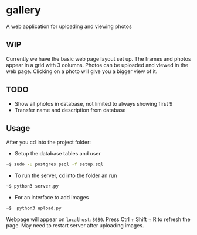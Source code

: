 # gallery
A web application for uploading and viewing photos

## WIP
Currently we have the basic web page layout set up.
The frames and photos appear in a grid with 3 columns.
Photos can be uploaded and viewed in the web page.
Clicking on a photo will give you a bigger view of it.

## TODO
* Show all photos in database, not limited to always showing first 9
* Transfer name and description from database

## Usage

After you cd into the project folder:


* Setup the database tables and user
```bash
~$ sudo -u postgres psql -f setup.sql
```

* To run the server, cd into the folder an run
```bash
~$ python3 server.py
```

* For an interface to add images
```bash
~$  python3 upload.py
```

Webpage will appear on `localhost:8080`. Press Ctrl + Shift + R to refresh the page.
May need to restart server after uploading images.
